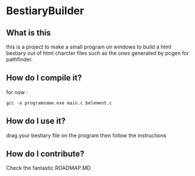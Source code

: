 # BestiaryBuilder

## What is this

this is a project to make a small program on windows to build a html bestiary out of html charcter files such as the ones generated by pcgen for pathfinder.


## How do I compile it?

for now :

`gcc -o programname.exe main.c belement.c`



## How do I use it?

drag your bestiary file on the program then follow the instructions

## How do I contribute?

Check the fantastic ROADMAP.MD